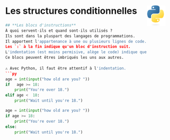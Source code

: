 # **Les structures conditionnelles**<a href="../../../"><img align="right" src="../../../assets/logo/Python-logo-notext.svg" alt="Python" height="64px"></a>
```py
## **Les blocs d'instructions**
À quoi servent-ils et quand sont-ils utilisés ?  
Ils sont dans la pluspart des langages de programmations.  
Il apportent l'appartenance à une ou plusieurs lignes de code.  
Les `:` à la fin indique qu'un bloc d'instruction suit.  
L'indentation (est moins permisive, alège le code) indique que cette ligne est dépendante de l'autre.  
Ce blocs peuvent êtres imbriqués les uns aux autres.

⚠️ Avec Python, il faut être attentif à l'indentation.
```py
age = int(input("how old are you? "))
if   age >= 18:
    print("You're over 18.")
elif age <  18:
    print("Wait until you're 18.")
```
```py
age = int(input("how old are you? "))
if age >= 18:
    print("You're over 18.")
else:
    print("Wait until you're 18.")
```
